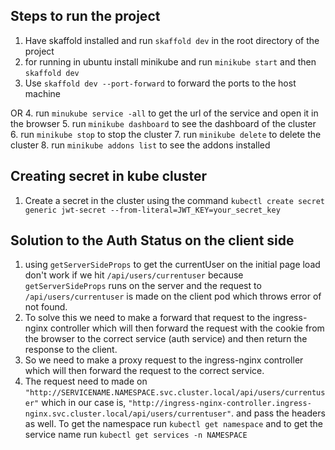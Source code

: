 ## Steps to run the project

1. Have skaffold installed and run `skaffold dev` in the root directory of the project
2. for running in ubuntu install minikube and run `minikube start` and then `skaffold dev`
3. Use `skaffold dev --port-forward` to forward the ports to the host machine

OR
4. run `minukube service -all` to get the url of the service and open it in the browser
5. run `minikube dashboard` to see the dashboard of the cluster
6. run `minikube stop` to stop the cluster
7. run `minikube delete` to delete the cluster
8. run `minikube addons list` to see the addons installed

## Creating secret in kube cluster

1. Create a secret in the cluster using the command `kubectl create secret generic jwt-secret --from-literal=JWT_KEY=your_secret_key`

## Solution to the Auth Status on the client side

1. using `getServerSideProps` to get the currentUser on the initial page load don't work if we hit `/api/users/currentuser` because `getServerSideProps` runs on the server and the request to `/api/users/currentuser` is made on the client pod which throws error of not found.
2. To solve this we need to make a forward that request to the ingress-nginx controller which will then forward the request with the cookie from the browser to the correct service (auth service) and then return the response to the client.
3. So we need to make a proxy request to the ingress-nginx controller which will then forward the request to the correct service.
4. The request need to made on `"http://SERVICENAME.NAMESPACE.svc.cluster.local/api/users/currentuser"` which in our case is,
    `"http://ingress-nginx-controller.ingress-nginx.svc.cluster.local/api/users/currentuser"`. and pass the headers as well.
    To get the namespace run `kubectl get namespace` and to get the service name run `kubectl get services -n NAMESPACE`
